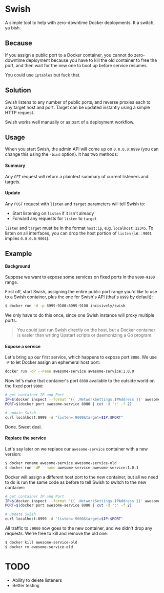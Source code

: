 # Swish

A simple tool to help with zero-downtime Docker deployments. It a switch, ya bish.


## Because

If you assign a public port to a Docker container, you cannot do zero-downtime deployment because you have to kill the old container to free the port, and then wait for the new one to boot up before service resumes.

You could use `iptables` but fuck that.

## Solution

Swish listens to any number of public ports, and reverse proxies each to any target host and port. Target can be updated instantly using a simple HTTP request.

Swish works well manually or as part of a deployment workflow.

## Usage

When you start Swish, the admin API will come up on `0.0.0.0:8999` (you can change this using the `-bind` option). It has two methods:

#### Summary

Any `GET` request will return a plaintext summary of current listeners and targets.

#### Update

Any `POST` request with `listen` and `target` parameters will tell Swish to:

- Start listening on `listen` if it isn't already
- Forward any requests for `listen` to `target`

`listen` and `target` must be in the format `host:ip`, e.g. `localhost:12345`. To listen on all interfaces, you can drop the host portion of `listen` (i.e. `:9001` implies `0.0.0.0:9001`).

## Example

#### Background

Suppose we want to expose some services on fixed ports in the `9000-9100` range.

First off, start Swish, assigning the entire public port range you'd like to use to a Swish container, plus the one for Swish's API (that's `8999` by default):

```sh
$ docker run -d -p 8999-9100:8999-9100 incisively/swish
```

We only have to do this once, since one Swish instance will proxy multiple ports.

> You could just run Swish directly on the host, but a Docker container is easier than writing Upstart scripts or daemonizing a Go program.

#### Expose a service

Let's bring up our first service, which happens to expose port `8080`. We use `-P` to let Docker assign an ephemeral host port:

```sh
docker run -dP --name awesome-service awesome-service:1.0.0
```

Now let's make that container's port `8080` available to the outside world on the fixed port `9000`:

```sh
# get container IP and Port
IP=$(docker inspect --format '{{ .NetworkSettings.IPAddress }}' awesome-service)
PORT=$(docker port awesome-service 8080 | cut -d ':' -f 2)

# update Swish
curl localhost:8999 -d "listen=:9000&target=$IP:$PORT"
```

Done. Sweet deal.

#### Replace the service

Let's say later on we replace our `awesome-service` container with a new version:

```sh
$ docker rename awesome-service awesome-service-old
$ docker run -dP --name awesome-service awesome-service:1.0.1
```

Docker will assign a different host port to the new container, but all we need to do is run the same code as before to tell Swish to switch to the new container:

```sh
# get container IP and Port
IP=$(docker inspect --format '{{ .NetworkSettings.IPAddress }}' awesome-service)
PORT=$(docker port awesome-service 8080 | cut -d ':' -f 2)

# update Swish
curl localhost:8999 -d "listen=:9000&target=$IP:$PORT"
```

All traffic to `:9000` now goes to the new container, and we didn't drop any requests. We're free to kill and remove the old one:

```sh
$ docker kill awesome-service-old
$ docker rm awesome-service-old
```

# TODO

- Ability to delete listeners
- Better testing
